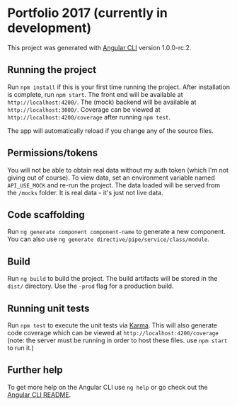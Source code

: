 # Portfolio 2017 (currently in development)

This project was generated with [Angular CLI](https://github.com/angular/angular-cli) version 1.0.0-rc.2.

## Running the project

Run `npm install` if this is your first time running the project.  After installation is complete, run `npm start`.  The front end will be available at `http://localhost:4200/`. The (mock) backend will be available at `http://localhost:3000/`.  Coverage can be viewed at `http://localhost:4200/coverage` after running `npm test`.

The app will automatically reload if you change any of the source files.

## Permissions/tokens
You will not be able to obtain real data without my auth token (which I'm not giving out of course).  To view data, set an environment variable named `API_USE_MOCK` and re-run the project.  The data loaded will be served from the `/mocks` folder.  It is real data - it's just not live data.

## Code scaffolding

Run `ng generate component component-name` to generate a new component. You can also use `ng generate directive/pipe/service/class/module`.

## Build

Run `ng build` to build the project. The build artifacts will be stored in the `dist/` directory. Use the `-prod` flag for a production build.

## Running unit tests

Run `npm test` to execute the unit tests via [Karma](https://karma-runner.github.io).  This will also generate code coverage which can be viewed at `http://localhost:4200/coverage` (note: the server must be running in order to host these files.  use `npm start` to run it.)

## Further help

To get more help on the Angular CLI use `ng help` or go check out the [Angular CLI README](https://github.com/angular/angular-cli/blob/master/README.md).

